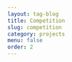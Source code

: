 ```yaml
---
layout: tag-blog
title: Competition
slug: competition
category: projects
menu: false
order: 2
---
```

